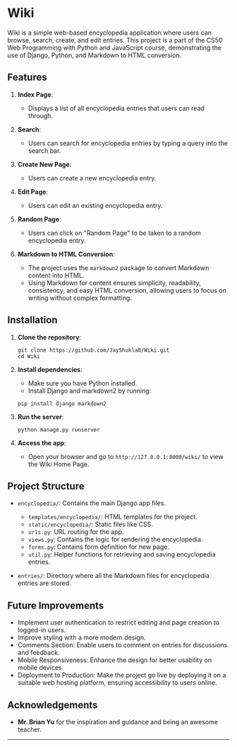 # Wiki

Wiki is a simple web-based encyclopedia application where users can browse, search, create, and edit entries. This project is a part of the CS50 Web Programming with Python and JavaScript course, demonstrating the use of Django, Python, and Markdown to HTML conversion.

## Features

1. **Index Page**: 
    - Displays a list of all encyclopedia entries that users can read through.

2. **Search**:
    - Users can search for encyclopedia entries by typing a query into the search bar.

3. **Create New Page**:
    - Users can create a new encyclopedia entry.

5. **Edit Page**:
    - Users can edit an existing encyclopedia entry.

6. **Random Page**:
    - Users can click on "Random Page" to be taken to a random encyclopedia entry.

7. **Markdown to HTML Conversion**:
    - The project uses the `markdown2` package to convert Markdown content into HTML.
    - Using Markdown for content ensures simplicity, readability, consistency, and easy HTML conversion, allowing users to focus on writing without complex formatting.

## Installation

1. **Clone the repository**:
    ```
    git clone https://github.com/JayShukla8/Wiki.git
    cd Wiki
    ```

2. **Install dependencies**:
    - Make sure you have Python installed.
    - Install Django and markdown2 by running:
    ```
    pip install django markdown2
    ```

3. **Run the server**:
    ```
    python manage.py runserver
    ```

4. **Access the app**:
    - Open your browser and go to `http://127.0.0.1:8000/wiki/` to view the Wiki Home Page.

## Project Structure

- `encyclopedia/`: Contains the main Django app files.
    - `templates/encyclopedia/`: HTML templates for the project.
    - `static/encyclopedia/`: Static files like CSS.
    - `urls.py`: URL routing for the app.
    - `views.py`: Contains the logic for rendering the encyclopedia.
    - `forms.py`: Contains form definition for new page.
    - `util.py`: Helper functions for retrieving and saving encyclopedia entries.

- `entries/`: Directory where all the Markdown files for encyclopedia entries are stored.

## Future Improvements

- Implement user authentication to restrict editing and page creation to logged-in users.
- Improve styling with a more modern design.
- Comments Section: Enable users to comment on entries for discussions and feedback.
- Mobile Responsiveness: Enhance the design for better usability on mobile devices.
- Deployment to Production: Make the project go live by deploying it on a suitable web hosting platform, ensuring accessibility to users online.

## Acknowledgements

- **Mr. Brian Yu** for the inspiration and guidance and being an awesome teacher.

---


